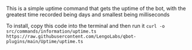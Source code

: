 This is a simple uptime command that gets the uptime of the bot, with the greatest time recorded being days and smallest being milliseconds

To install, copy this code into the terminal and then run it
```curl -o src/commands/information/uptime.ts https://raw.githubusercontent.com/LengoLabs/qbot-plugins/main/Uptime/uptime.ts```

